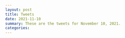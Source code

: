 ```yaml
---
layout: post
title: Tweets
date: 2021-11-10
summary: These are the tweets for November 10, 2021.
categories:
---
```


